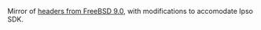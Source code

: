 Mirror of [headers from FreeBSD 9.0][1], with modifications to accomodate Ipso SDK.

[1]: http://ftp-archive.freebsd.org/pub/FreeBSD-Archive/old-releases/amd64/9.0-RELEASE/base.txz
